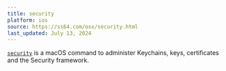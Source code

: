 ```yaml
---
title: security
platform: ios
source: https://ss64.com/osx/security.html
last_updated: July 13, 2024
---
```


[`security`](https://ss64.com/osx/security.html) is a macOS command to administer Keychains, keys, certificates and the Security framework.
